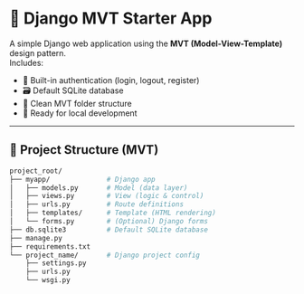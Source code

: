 # 🧩 Django MVT Starter App

A simple Django web application using the **MVT (Model-View-Template)** design pattern.  
Includes:

- 🔐 Built-in authentication (login, logout, register)
- 🗃️ Default SQLite database
- 🧱 Clean MVT folder structure
- 🧪 Ready for local development

---

## 📁 Project Structure (MVT)

```bash
project_root/
├── myapp/              # Django app
│   ├── models.py       # Model (data layer)
│   ├── views.py        # View (logic & control)
│   ├── urls.py         # Route definitions
│   ├── templates/      # Template (HTML rendering)
│   └── forms.py        # (Optional) Django forms
├── db.sqlite3          # Default SQLite database
├── manage.py
├── requirements.txt
└── project_name/       # Django project config
    ├── settings.py
    ├── urls.py
    └── wsgi.py
